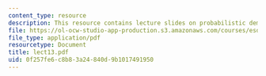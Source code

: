 ```yaml
---
content_type: resource
description: This resource contains lecture slides on probabilistic demand.
file: https://ol-ocw-studio-app-production.s3.amazonaws.com/courses/esd-260j-logistics-systems-fall-2006/0f257fe6c8b83a24840d9b1017491950_lect13.pdf
file_type: application/pdf
resourcetype: Document
title: lect13.pdf
uid: 0f257fe6-c8b8-3a24-840d-9b1017491950
---
```

